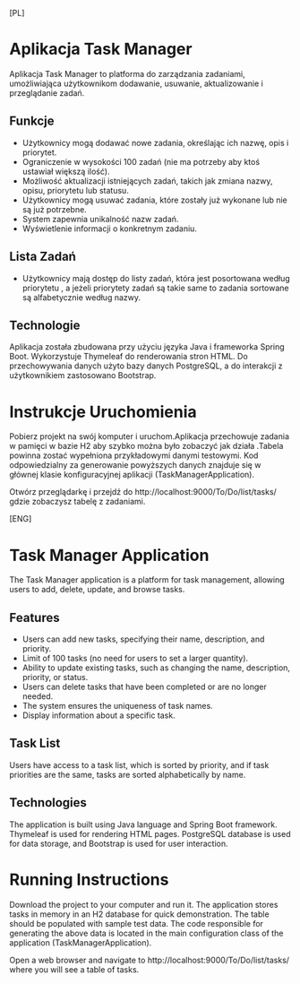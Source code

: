 [PL]
# Aplikacja Task Manager

Aplikacja Task Manager to platforma do zarządzania zadaniami, umożliwiająca użytkownikom dodawanie, usuwanie, aktualizowanie i przeglądanie zadań.

## Funkcje
* Użytkownicy mogą dodawać nowe zadania, określając ich nazwę, opis i priorytet.
* Ograniczenie w wysokości 100 zadań (nie ma potrzeby aby ktoś ustawiał większą ilość).
* Możliwość aktualizacji istniejących zadań, takich jak zmiana nazwy, opisu, priorytetu lub statusu.
* Użytkownicy mogą usuwać zadania, które zostały już wykonane lub nie są już potrzebne.
* System zapewnia unikalność nazw zadań.
* Wyświetlenie informacji o konkretnym zadaniu.

## Lista Zadań
* Użytkownicy mają dostęp do listy zadań, która jest posortowana według priorytetu , a jeżeli priorytety zadań są takie same to zadania sortowane są alfabetycznie według nazwy.

## Technologie
Aplikacja została zbudowana przy użyciu języka Java i frameworka Spring Boot.
Wykorzystuje Thymeleaf do renderowania stron HTML. Do przechowywania danych użyto bazy danych PostgreSQL, a do interakcji z użytkownikiem zastosowano Bootstrap.

# Instrukcje Uruchomienia
Pobierz projekt na swój komputer i uruchom.Aplikacja przechowuje zadania w pamięci w bazie H2 aby
szybko można było zobaczyć jak działa .Tabela powinna zostać wypełniona przykładowymi danymi testowymi.
Kod odpowiedzialny za generowanie powyższych danych znajduje się w głównej klasie konfiguracyjnej aplikacji (TaskManagerApplication).

Otwórz przeglądarkę i przejdź do http://localhost:9000/To/Do/list/tasks/  gdzie zobaczysz tabelę z zadaniami.

[ENG]
# Task Manager Application
The Task Manager application is a platform for task management, allowing users to add, delete, update, and browse tasks.

## Features
* Users can add new tasks, specifying their name, description, and priority.
* Limit of 100 tasks (no need for users to set a larger quantity).
* Ability to update existing tasks, such as changing the name, description, priority, or status.
* Users can delete tasks that have been completed or are no longer needed.
* The system ensures the uniqueness of task names.
* Display information about a specific task.

## Task List
Users have access to a task list, which is sorted by priority, and if task priorities are the same, tasks are sorted alphabetically by name.

## Technologies
The application is built using Java language and Spring Boot framework.
Thymeleaf is used for rendering HTML pages. PostgreSQL database is used for data storage, and Bootstrap is used for user interaction.

# Running Instructions
Download the project to your computer and run it. The application stores tasks in memory in an H2 database for quick demonstration. The table should be populated with sample test data.
The code responsible for generating the above data is located in the main configuration class of the application (TaskManagerApplication).

Open a web browser and navigate to http://localhost:9000/To/Do/list/tasks/ where you will see a table of tasks.

